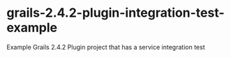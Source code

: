 grails-2.4.2-plugin-integration-test-example
============================================

Example Grails 2.4.2 Plugin project that has a service integration test
